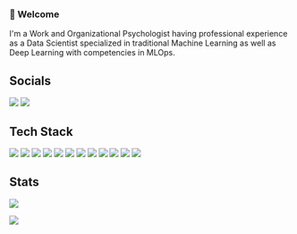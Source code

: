 ### 👋 Welcome

I'm a Work and Organizational Psychologist having professional experience as a Data Scientist specialized in traditional Machine Learning as well as Deep Learning with competencies in MLOps.


## Socials
<a href="https://www.linkedin.com/in/d-kleine"> <img src="https://img.shields.io/badge/linkedin-grey?style=for-the-badge&logo=linkedin"/></a>
<a href="https://medium.com/@dkleine"> <img src="https://img.shields.io/badge/Medium-grey?style=for-the-badge&logo=medium"/></a>

## Tech Stack
<a><img src="https://img.shields.io/badge/python-grey?style=for-the-badge&logo=python"/>
<a > <img src="https://img.shields.io/badge/pytorch-grey?style=for-the-badge&logo=pytorch"/></a>
<a > <img src="https://img.shields.io/badge/sqlite-grey?style=for-the-badge&logo=sqlite"/></a>
<a> <img src="https://img.shields.io/badge/docker-grey?style=for-the-badge&logo=docker"/></a>
<a> <img src="https://img.shields.io/badge/jupyter-grey?style=for-the-badge&logo=jupyter"/></a>
<a> <img src="https://img.shields.io/badge/git-grey?style=for-the-badge&logo=git"/>
<a> <img src="https://img.shields.io/badge/vs code-grey?style=for-the-badge&logo=visualstudiocode"/></a>
<a> <img src="https://img.shields.io/badge/azure-grey?style=for-the-badge&logo=microsoftazure"/></a>
<a> <img src="https://img.shields.io/badge/postman-grey?style=for-the-badge&logo=postman"/></a>
<a> <img src="https://img.shields.io/badge/w&b-grey?style=for-the-badge&logo=weightsandbiases"/></a>
<a> <img src="https://img.shields.io/badge/swagger-grey?style=for-the-badge&logo=swagger"/></a>
<a>  <img src="https://img.shields.io/badge/fastapi-grey?style=for-the-badge&logo=fastapi"/></a>
<br>

## Stats

<a><img src="https://github-readme-stats.vercel.app/api?username=d-kleine&show_icons=true&theme=dark&hide_rank=true"/></a>

<a><img src="https://github-readme-stats.vercel.app/api/top-langs/?username=d-kleine&layout=compact&show_icons=true&theme=dark&card_width=320"/></a>



